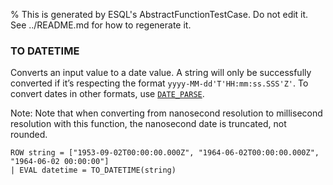 % This is generated by ESQL's AbstractFunctionTestCase. Do not edit it. See ../README.md for how to regenerate it.

### TO DATETIME
Converts an input value to a date value.
A string will only be successfully converted if it’s respecting the format `yyyy-MM-dd'T'HH:mm:ss.SSS'Z'`.
To convert dates in other formats, use [`DATE_PARSE`](https://www.elastic.co/docs/reference/query-languages/esql/functions-operators/date-time-functions#esql-date_parse).

Note: Note that when converting from nanosecond resolution to millisecond resolution with this function, the nanosecond date is truncated, not rounded.
```esql
ROW string = ["1953-09-02T00:00:00.000Z", "1964-06-02T00:00:00.000Z", "1964-06-02 00:00:00"]
| EVAL datetime = TO_DATETIME(string)
```

